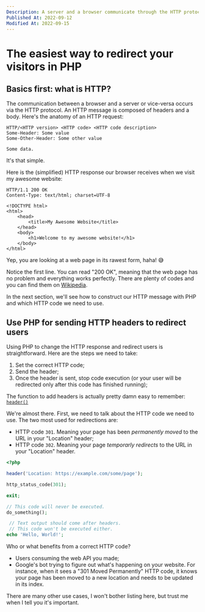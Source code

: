 ```yaml
---
Description: A server and a browser communicate through the HTTP protocol. This is how you tell your browser how to redirect the user to another page.
Published At: 2022-09-12
Modified At: 2022-09-15
---
```


# The easiest way to redirect your visitors in PHP

## Basics first: what is HTTP?

The communication between a browser and a server or vice-versa occurs via the HTTP protocol. An HTTP message is composed of headers and a body. Here's the anatomy of an HTTP request:

```
HTTP/<HTTP version> <HTTP code> <HTTP code description>
Some-Header: Some value
Some-Other-Header: Some other value

Some data.
```

It's that simple.

Here is the (simplified) HTTP response our browser receives when we visit my awesome website:

```
HTTP/1.1 200 OK
Content-Type: text/html; charset=UTF-8

<!DOCTYPE html>
<html>
    <head>
        <title>My Awesome Website</title>
    </head>
    <body>
        <h1>Welcome to my awesome website!</h1>
    </body>
</html>
```

Yep, you are looking at a web page in its rawest form, haha! 😅

Notice the first line. You can read "200 OK", meaning that the web page has no problem and everything works perfectly. There are plenty of codes and you can find them on [Wikipedia](https://en.wikipedia.org/wiki/List_of_HTTP_status_codes).

In the next section, we'll see how to construct our HTTP message with PHP and which HTTP code we need to use.

## Use PHP for sending HTTP headers to redirect users

Using PHP to change the HTTP response and redirect users is straightforward. Here are the steps we need to take:

1. Set the correct HTTP code;
2. Send the header;
3. Once the header is sent, stop code execution (or your user will be redirected only after this code has finished running);

The function to add headers is actually pretty damn easy to remember: [`header()`](https://www.php.net/manual/en/function.header.php)

We're almost there. First, we need to talk about the HTTP code we need to use. The two most used for redirections are:
- HTTP code `301`. Meaning your page has been *permanently moved* to the URL in your "Location" header;
- HTTP code `302`. Meaning your page *temporarly redirects* to the URL in your "Location" header.

```php
<?php

header('Location: https://example.com/some/page');

http_status_code(301);

exit;

// This code will never be executed.
do_something();

 // Text output should come after headers.
 // This code won't be executed either.
echo 'Hello, World!';
```

Who or what benefits from a correct HTTP code?

- Users consuming the web API you made;
- Google's bot trying to figure out what's happening on your website. For instance, when it sees a "301 Moved Permanently" HTTP code, it knows your page has been moved to a new location and needs to be updated in its index.

There are many other use cases, I won't bother listing here, but trust me when I tell you it's important.
